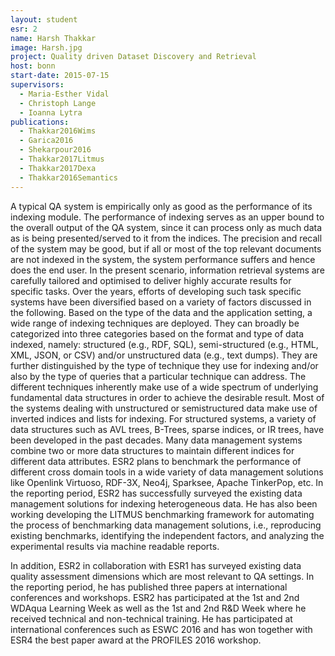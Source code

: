 ```yaml
---
layout: student
esr: 2
name: Harsh Thakkar
image: Harsh.jpg
project: Quality driven Dataset Discovery and Retrieval
host: bonn
start-date: 2015-07-15
supervisors:
  - Maria-Esther Vidal
  - Christoph Lange
  - Ioanna Lytra
publications:
  - Thakkar2016Wims
  - Garica2016
  - Shekarpour2016
  - Thakkar2017Litmus
  - Thakkar2017Dexa
  - Thakkar2016Semantics
---
```

A typical QA system is empirically only as good as the performance of its indexing module. The performance of indexing serves as an upper bound to the overall output of the QA system, since it can process only as much data as is being presented/served to it from the indices. The precision and recall of the system may be good, but if all or most of the top relevant documents are not indexed in the system, the system performance suffers and hence does the end user. In the present scenario, information retrieval systems are carefully tailored and optimised to deliver highly accurate results for specific tasks. Over the years, efforts of developing such task specific systems have been diversified based on a variety of factors discussed in the following. Based on the type of the data and the application setting, a wide range of indexing techniques are deployed. They can broadly be categorized into three categories based on the format and type of data indexed, namely: structured (e.g., RDF, SQL), semi-structured (e.g., HTML, XML, JSON, or CSV) and/or unstructured data (e.g., text dumps). They are further distinguished by the type of technique they use for indexing and/or also by the type of queries that a particular technique can address. The different techniques inherently make use of a wide spectrum of underlying fundamental data structures in order to achieve the desirable result. Most of the systems dealing with unstructured or semistructured data make use of inverted indices and lists for indexing. For structured systems, a variety of data structures such as AVL trees, B-Trees, sparse indices, or IR trees, have been developed in the past decades. Many data management systems combine two or more data structures to maintain different indices for different data attributes. ESR2 plans to benchmark the performance of different cross domain tools in a wide variety of data management solutions like Openlink Virtuoso, RDF-3X, Neo4j, Sparksee, Apache TinkerPop, etc. In the reporting period, ESR2 has successfully surveyed the existing data management solutions for indexing heterogeneous data. He has also been working developing the LITMUS benchmarking framework for automating the process of benchmarking data management solutions, i.e., reproducing existing benchmarks, identifying the independent factors, and analyzing the experimental results via machine readable reports.

In addition, ESR2 in collaboration with ESR1 has surveyed existing data quality assessment dimensions which are most relevant to QA settings. In the reporting period, he has published three papers at international conferences and workshops. ESR2 has participated at the 1st and 2nd WDAqua Learning Week as well as the 1st and 2nd R&D Week where he received technical and non-technical training. He has participated at international conferences such as ESWC 2016 and has won together with ESR4 the best paper award at the PROFILES 2016 workshop.
